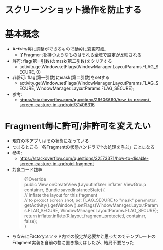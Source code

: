 # スクリーンショット操作を防止する

# 基本概念

* Activity毎に調整ができるもので動的に変更可能。
   * 子Fragmentを持つようなものはそれら全域で設定が反映される
* 許可: flag(第一引数)のmask(第二引数)をクリアする
   * activity.getWindow.setFlags(WindowManager.LayoutParams.FLAG_SECURE, 0);
* 非許可: flag(第一引数)にmask(第二引数)をsetする
   * activity.getWindow.setFlags(WindowManager.LayoutParams.FLAG_SECURE, WindowManager.LayoutParams.FLAG_SECURE);
* 参考:
   * https://stackoverflow.com/questions/28606689/how-to-prevent-screen-capture-in-android/31406316

# Fragment毎に許可/非許可を変えたい

* 現在の本アプリはその状態になっている
* つまるところ「各Fragmentの状態ハンドラで↑の処理を呼ぶ」ことになる
* 参考:
   * https://stackoverflow.com/questions/32573371/how-to-disable-screen-capture-in-android-fragment
* 対象コード抜粋
   > @Override <br>
   > public View onCreateView(LayoutInflater inflater, ViewGroup container, Bundle savedInstanceState) { <br>
   >     // Inflate the layout for this fragment <br>
   >     // to protect screen shot, set FLAG_SECURE to "mask" parameter. <br>
   >     getActivity().getWindow().setFlags(WindowManager.LayoutParams.FLAG_SECURE, WindowManager.LayoutParams.FLAG_SECURE); <br>
   >     return inflater.inflate(R.layout.fragment_protected, container, false); <br>
   > } <br>
* ちなみにFactoryメソッド内での設定が必要かと思ったのでテンプレートのFragment実装を自前の物に置き換えはしたが、結局不要だった
